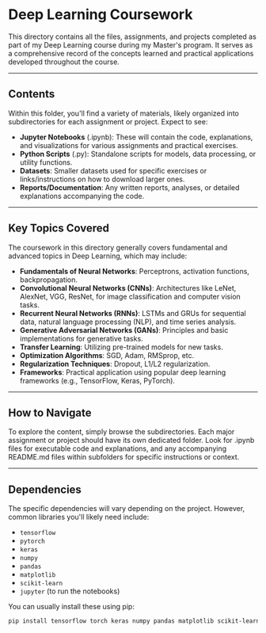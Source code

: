 # Deep Learning Coursework

This directory contains all the files, assignments, and projects completed as part of my Deep Learning course during my Master's program. It serves as a comprehensive record of the concepts learned and practical applications developed throughout the course.

-----

## Contents

Within this folder, you'll find a variety of materials, likely organized into subdirectories for each assignment or project. Expect to see:

* **Jupyter Notebooks** (.ipynb): These will contain the code, explanations, and visualizations for various assignments and practical exercises.
* **Python Scripts** (.py): Standalone scripts for models, data processing, or utility functions.
* **Datasets**: Smaller datasets used for specific exercises or links/instructions on how to download larger ones.
* **Reports/Documentation**: Any written reports, analyses, or detailed explanations accompanying the code.

-----

## Key Topics Covered

The coursework in this directory generally covers fundamental and advanced topics in Deep Learning, which may include:

* **Fundamentals of Neural Networks**: Perceptrons, activation functions, backpropagation.
* **Convolutional Neural Networks (CNNs)**: Architectures like LeNet, AlexNet, VGG, ResNet, for image classification and computer vision tasks.
* **Recurrent Neural Networks (RNNs)**: LSTMs and GRUs for sequential data, natural language processing (NLP), and time series analysis.
* **Generative Adversarial Networks (GANs)**: Principles and basic implementations for generative tasks.
* **Transfer Learning**: Utilizing pre-trained models for new tasks.
* **Optimization Algorithms**: SGD, Adam, RMSprop, etc.
* **Regularization Techniques**: Dropout, L1/L2 regularization.
* **Frameworks**: Practical application using popular deep learning frameworks (e.g., TensorFlow, Keras, PyTorch).

-----

## How to Navigate

To explore the content, simply browse the subdirectories. Each major assignment or project should have its own dedicated folder. Look for .ipynb files for executable code and explanations, and any accompanying README.md files within subfolders for specific instructions or context.

-----

## Dependencies

The specific dependencies will vary depending on the project. However, common libraries you'll likely need include:

* `tensorflow`
* `pytorch`
* `keras`
* `numpy`
* `pandas`
* `matplotlib`
* `scikit-learn`
* `jupyter` (to run the notebooks)

You can usually install these using pip:

```bash
pip install tensorflow torch keras numpy pandas matplotlib scikit-learn
```
